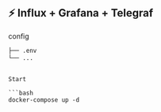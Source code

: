 ## ⚡️ Influx + Grafana + Telegraf

config

```bash
├── .env
└── ...
```

````

Start

```bash
docker-compose up -d
````
